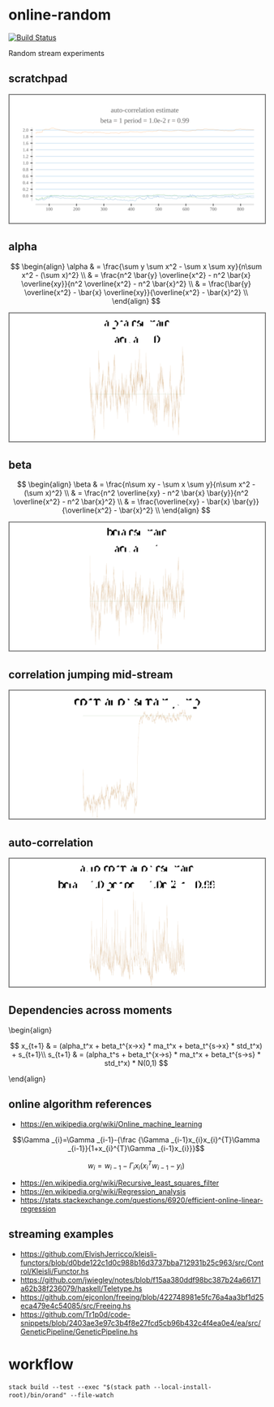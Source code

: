 <script src="https://cdn.jsdelivr.net/npm/mathjax@3/es5/tex-mml-svg.js"></script>

online-random
===

[![Build Status](https://travis-ci.org/tonyday567/online-random.png)](https://travis-ci.org/tonyday567/online-random)

Random stream experiments

scratchpad
---

<img style="border:2px solid grey" src="other/scratchpad.svg">

alpha
---
$$
\begin{align}
\alpha & = \frac{\sum y \sum x^2 - \sum x \sum xy}{n\sum x^2 - (\sum x)^2} \\
      & = \frac{n^2 \bar{y} \overline{x^2} - n^2 \bar{x} \overline{xy}}{n^2 \overline{x^2} - n^2 \bar{x}^2} \\
      & = \frac{\bar{y} \overline{x^2} - \bar{x} \overline{xy}}{\overline{x^2} - \bar{x}^2} \\
\end{align}
$$

<img style="border:2px solid grey" src="other/alpha.svg">

beta
---

$$
\begin{align}
\beta & = \frac{n\sum xy - \sum x \sum y}{n\sum x^2 - (\sum x)^2} \\
      & = \frac{n^2 \overline{xy} - n^2 \bar{x} \bar{y}}{n^2 \overline{x^2} - n^2 \bar{x}^2} \\
      & = \frac{\overline{xy} - \bar{x} \bar{y}}{\overline{x^2} - \bar{x}^2} \\
\end{align}
$$

<img style="border:2px solid grey" src="other/beta.svg">

correlation jumping mid-stream
---

<img style="border:2px solid grey" src="other/corrjump.svg">

auto-correlation
---

<img style="border:2px solid grey" src="other/autocorr.svg">

Dependencies across moments
---

\begin{align}

$$
x_{t+1} & = (alpha_t^x + beta_t^{x->x} * ma_t^x + beta_t^{s->x} * std_t^x) + s_{t+1}\\
s_{t+1} & = (alpha_t^s + beta_t^{x->s} * ma_t^x + beta_t^{s->s} * std_t^x) * N(0,1)
$$

\end{align}

online algorithm references
---

- https://en.wikipedia.org/wiki/Online_machine_learning

$$\Gamma _{i}=\Gamma _{i-1}-{\frac {\Gamma _{i-1}x_{i}x_{i}^{T}\Gamma _{i-1}}{1+x_{i}^{T}\Gamma _{i-1}x_{i}}}$$

$$w_{i}=w_{i-1}-\Gamma _{i}x_{i}(x_{i}^{T}w_{i-1}-y_{i})$$

- https://en.wikipedia.org/wiki/Recursive_least_squares_filter
- https://en.wikipedia.org/wiki/Regression_analysis
- https://stats.stackexchange.com/questions/6920/efficient-online-linear-regression

streaming examples
---

- https://github.com/ElvishJerricco/kleisli-functors/blob/d0bde122c1d0c988b16d3737bba712931b25c963/src/Control/Kleisli/Functor.hs
- https://github.com/jwiegley/notes/blob/f15aa380ddf98bc387b24a66171a62b38f236079/haskell/Teletype.hs
- https://github.com/ejconlon/freeing/blob/422748981e5fc76a4aa3bf1d25eca479e4c54085/src/Freeing.hs
- https://github.com/Tr1p0d/code-snippets/blob/2403ae3e97c3b4f8e27fcd5cb96b432c4f4ea0e4/ea/src/GeneticPipeline/GeneticPipeline.hs

workflow
===

~~~
stack build --test --exec "$(stack path --local-install-root)/bin/orand" --file-watch
~~~
